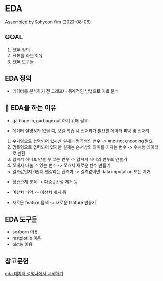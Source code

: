 # EDA   
Assembled by Sohyeon Yim (2020-08-06)   

## GOAL   
1. EDA 정의   
2. EDA를 하는 이유   
3. EDA 도구들   

## EDA 정의   
- 데이터를 분석하기 전 그래프나 통계적인 방법으로 자료 분석   

## 👀 EDA를 하는 이유   
- garbage in, garbage out 하기 위해 필요   

- 데이터 설명서가 없을 때, 모델 학습 시 전처리가 필요한 데이터 파악 및 전처리    
1) 수치형으로 입력되어 있지만 실체는 명목형인 변수 -> one-hot encoding 필요   
2) 명목형으로 입력되어 있지만 실제는 순서상의 의미를 가지는 변수 -> 수치형 데이터로 변환   
3) 합쳐서 하나로 만들 수 있는 변수 -> 합쳐서 하나의 변수로 만들기     
4) 쪼개서 나눌 수 있는 변수 -> 쪼개서 새로운 변수 만들기   
5) 결측값인지 0인지 헷갈리는 관측치 -> 결측값이면 data imputation 또는 제거     

- 상관관계 분석 -> 다중공선성 제거 등   

- 이상치 파악 -> 이상치 제거 등   

- 새로운 feature 탐색  -> 새로운 feature 만들기     

## EDA 도구들    
- seaborn 이용    
- matplotlib 이용   
- plotly 이용   

## 참고문헌   
[eda 데이터 설명서에서 시작하기](https://medium.com/mighty-data-science-bootcamp/eda-%EB%8D%B0%EC%9D%B4%ED%84%B0-%EC%84%A4%EB%AA%85%EC%84%9C%EC%97%90%EC%84%9C-%EC%8B%9C%EC%9E%91%ED%95%98%EA%B8%B0-230060b9fc17)
